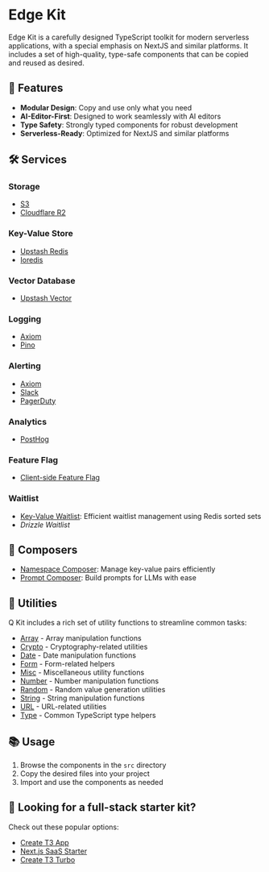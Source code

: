 # Edge Kit

Edge Kit is a carefully designed TypeScript toolkit for modern serverless applications, with a special emphasis on NextJS and similar platforms. It includes a set of high-quality, type-safe components that can be copied and reused as desired.

## 🚀 Features

- **Modular Design**: Copy and use only what you need
- **AI-Editor-First**: Designed to work seamlessly with AI editors
- **Type Safety**: Strongly typed components for robust development
- **Serverless-Ready**: Optimized for NextJS and similar platforms

## 🛠 Services

### Storage

- [S3](./src/services/storage/s3Storage.ts)
- [Cloudflare R2](./src/services/storage/r2Storage.ts)

### Key-Value Store

- [Upstash Redis](./src/services/keyValue/upstashRedisKeyValue.ts)
- [Ioredis](./src/services/keyValue/ioredisKeyValue.ts)

### Vector Database

- [Upstash Vector](./src/services/vectorDatabase/upstashVectorDatabase.ts)


### Logging

- [Axiom](./src/services/logging/axiomLogger.ts)
- [Pino](./src/services/logging/axiomPinoLogger.ts)

### Alerting

- [Axiom](./src/services/alerting/axiomAlerting.ts)
- [Slack](./src/services/alerting/slackAlerting.ts)
- [PagerDuty](./src/services/alerting/pagerDutyAlerting.ts)

### Analytics

- [PostHog](./src/services/analytics/posthogAnalytics.ts)

### Feature Flag

- [Client-side Feature Flag](./src/services/featureFlag/clientFeatureFlag.ts)

### Waitlist

- [Key-Value Waitlist](./src/services/waitlist/keyValueWaitlist.ts): Efficient waitlist management using Redis sorted sets
- _Drizzle Waitlist_

## 🎼 Composers

- [Namespace Composer](./src/composers/namespaceComposer.ts): Manage key-value pairs efficiently
- [Prompt Composer](./src/composers/promptComposer.ts): Build prompts for LLMs with ease

## 🧰 Utilities

Q Kit includes a rich set of utility functions to streamline common tasks:

- [Array](./src/utils/arrayUtils.ts) - Array manipulation functions
- [Crypto](./src/utils/cryptoUtils.ts) - Cryptography-related utilities
- [Date](./src/utils/dateUtils.ts) - Date manipulation functions
- [Form](./src/utils/formUtils.ts) - Form-related helpers
- [Misc](./src/utils/miscUtils.ts) - Miscellaneous utility functions
- [Number](./src/utils/numberUtils.ts) - Number manipulation functions
- [Random](./src/utils/randomUtils.ts) - Random value generation utilities
- [String](./src/utils/stringUtils.ts) - String manipulation functions
- [URL](./src/utils/urlUtils.ts) - URL-related utilities
- [Type](./src/utils/typeUtils.ts) - Common TypeScript type helpers

## 📚 Usage

1. Browse the components in the `src` directory
2. Copy the desired files into your project
3. Import and use the components as needed

## 📣 Looking for a full-stack starter kit?

Check out these popular options:

- [Create T3 App](https://github.com/t3-oss/create-t3-app)
- [Next.js SaaS Starter](https://github.com/leerob/next-saas-starter)
- [Create T3 Turbo](https://github.com/t3-oss/create-t3-turbo)
